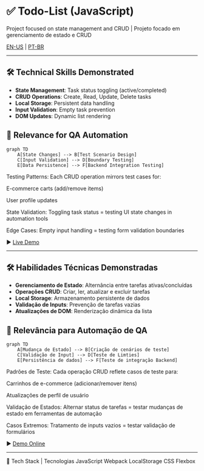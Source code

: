 # ✅ Todo-List (JavaScript)  
Project focused on state management and CRUD | Projeto focado em gerenciamento de estado e CRUD  

[EN-US](#en) | [PT-BR](#pt-br)  

---

<a name="en"></a>
## 🛠️ Technical Skills Demonstrated  
- **State Management**: Task status toggling (active/completed)  
- **CRUD Operations**: Create, Read, Update, Delete tasks  
- **Local Storage**: Persistent data handling  
- **Input Validation**: Empty task prevention  
- **DOM Updates**: Dynamic list rendering  

## 🎯 Relevance for QA Automation  

```mermaid
graph TD
    A[State Changes] --> B[Test Scenario Design]
    C[Input Validation] --> D[Boundary Testing]
    E[Data Persistence] --> F[Backend Integration Testing]
```
Testing Patterns:
Each CRUD operation mirrors test cases for:

E-commerce carts (add/remove items)

User profile updates

State Validation:
Toggling task status = testing UI state changes in automation tools

Edge Cases:
Empty input handling = testing form validation boundaries

▶️ [Live Demo](https://derre3.github.io/todo-list/)

---

<a name="pt-br"></a>

## 🛠️ Habilidades Técnicas Demonstradas

- **Gerenciamento de Estado**: Alternância entre tarefas ativas/concluídas
- **Operações CRUD**: Criar, ler, atualizar e excluir tarefas
- **Local Storage**: Armazenamento persistente de dados
- **Validação de Inputs**: Prevenção de tarefas vazias
- **Atualizações de DOM**: Renderização dinâmica da lista

## 🎯 Relevância para Automação de QA

```mermaid
graph TD
    A[Mudança de Estado] --> B[Criação de cenários de teste]
    C[Validação de Input] --> D[Teste de Limties]
    E[Persistência de dados] --> F[Teste de integração Backend]
```
Padrões de Teste:
Cada operação CRUD reflete casos de teste para:

Carrinhos de e-commerce (adicionar/remover itens)

Atualizações de perfil de usuário

Validação de Estados:
Alternar status de tarefas = testar mudanças de estado em ferramentas de automação

Casos Extremos:
Tratamento de inputs vazios = testar validação de formulários

▶️ [Demo Online](https://derre3.github.io/todo-list/)

---

🔧 Tech Stack | Tecnologias
JavaScript Webpack LocalStorage CSS Flexbox
